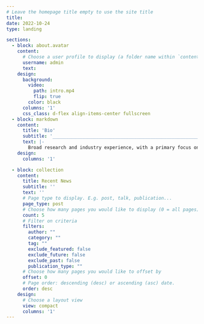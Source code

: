 ```yaml
---
# Leave the homepage title empty to use the site title
title:
date: 2022-10-24
type: landing

sections:
  - block: about.avatar
    content:
      # Choose a user profile to display (a folder name within `content/authors/`)
      username: admin
      text: 
    design:
      background:
        video:
          path: intro.mp4
          flip: true
        color: black
      columns: '1'
      css_class: d-flex align-items-center fullscreen
  - block: markdown
    content:
      title: 'Bio'
      subtitle: '______________________________________________________________________________________________________________________________________________________________________________________________________________'
      text: |-
        Broad research and industry experience, with a primary focus on plant physiology in hydroponic production systems. My current research centers around methods of hydroponic fertilizer solution management in vertical farms to identify best-practices for reducing water and fertilizer waste. 
    design:
      columns: '1'

  - block: collection
    content:
      title: Recent News
      subtitle: ''
      text: ''
      # Page type to display. E.g. post, talk, publication...
      page_type: post
      # Choose how many pages you would like to display (0 = all pages)
      count: 5
      # Filter on criteria
      filters:
        author: ""
        category: ""
        tag: ""
        exclude_featured: false
        exclude_future: false
        exclude_past: false
        publication_type: ""
      # Choose how many pages you would like to offset by
      offset: 0
      # Page order: descending (desc) or ascending (asc) date.
      order: desc
    design:
      # Choose a layout view
      view: compact
      columns: '1'
---
```

<br>